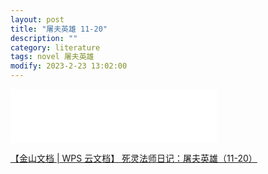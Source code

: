 ```yaml
---
layout: post
title: "屠夫英雄 11-20"
description: ""
category: literature
tags: novel 屠夫英雄
modify: 2023-2-23 13:02:00
---
```


<iframe frameborder="no" border="0" marginwidth="0" marginheight="0" width=330 height=86 src="//music.163.com/outchain/player?type=2&id=1426611455&auto=1&height=66"></iframe>

[【金山文档 | WPS 云文档】 死灵法师日记：屠夫英雄（11-20）](https://kdocs.cn/l/cs4OjRq7LVSG)
